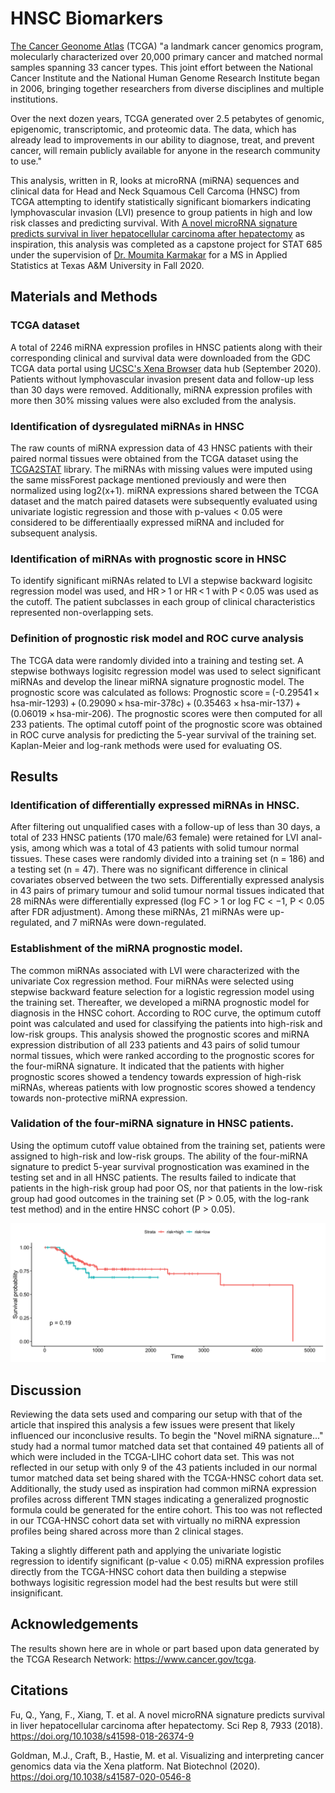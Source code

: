# HNSC Biomarkers
[The Cancer Geonome Atlas](https://cancergenome.nih.gov) (TCGA) "a landmark cancer genomics program, molecularly characterized over 20,000 primary cancer and matched normal samples spanning 33 cancer types. This joint effort between the National Cancer Institute and the National Human Genome Research Institute began in 2006, bringing together researchers from diverse disciplines and multiple institutions.

Over the next dozen years, TCGA generated over 2.5 petabytes of genomic, epigenomic, transcriptomic, and proteomic data. The data, which has already lead to improvements in our ability to diagnose, treat, and prevent cancer, will remain publicly available for anyone in the research community to use."

This analysis, written in R, looks at microRNA (miRNA) sequences and clinical data for Head and Neck Squamous Cell Carcoma (HNSC) from TCGA attempting to identify statistically significant biomarkers indicating lymphovascular invasion (LVI) presence to group patients in high and low risk classes and predicting survival. With [A novel microRNA signature predicts survival in liver hepatocellular carcinoma after hepatectomy](https://doi.org/10.1038/s41598-018-26374-9) as inspiration, this analysis was completed as a capstone project for STAT 685 under the supervision of [Dr. Moumita Karmakar](https://stat.tamu.edu/people/#all-k) for a MS in Applied Statistics at Texas A&M University in Fall 2020. 

## Materials and Methods
### TCGA dataset
A total of 2246 miRNA expression profiles in HNSC patients along with their corresponding clinical and survival data were downloaded from the GDC TCGA data portal using [UCSC's Xena Browser](https://xenabrowser.net/datapages/?cohort=GDC%20TCGA%20Head%20and%20Neck%20Cancer%20(HNSC)&removeHub=https%3A%2F%2Fxena.treehouse.gi.ucsc.edu%3A443) data hub (September 2020). Patients without lymphovascular invasion present data and follow-up less than 30 days were removed. Additionally, miRNA expression profiles with more then 30% missing values were also excluded from the analysis.

### Identification of dysregulated miRNAs in HNSC
The raw counts of miRNA expression data of 43 HNSC patients with their paired normal tissues were obtained from the TCGA dataset using the [TCGA2STAT](http://www.liuzlab.org/TCGA2STAT/) library. The miRNAs with missing values were imputed using the same missForest package mentioned previously and were then normalized using log2(x+1). miRNA expressions shared between the TCGA dataset and the match paired datasets were subsequently evaluated using univariate logistic regression and those with p-values < 0.05 were considered to be differentiaally expressed miRNA and included for subsequent analysis. 

### Identification of miRNAs with prognostic score in HNSC
To identify significant miRNAs related to LVI a stepwise backward logisitc regression model was used, and HR > 1 or HR < 1 with P < 0.05 was used as the cutoff. The patient subclasses in each group of clinical characteristics represented non-overlapping sets.

### Definition of prognostic risk model and ROC curve analysis
The TCGA data were randomly divided into a training and testing set. A  stepwise bothways logisitc regression model was used to select significant miRNAs and develop the linear miRNA signature prognostic model. The prognostic score was calculated as follows: Prognostic score = (-0.29541 × hsa-mir-1293) + (0.29090 × hsa-mir-378c) + (0.35463 × hsa-mir-137) + (0.06019 × hsa-mir-206). The prognostic scores were then computed for all 233 patients. The optimal cutoff point of the prognostic score was obtained in ROC curve analysis for predicting the 5-year survival of the training set. Kaplan-Meier and log-rank methods were used for evaluating OS.

## Results
### Identification of differentially expressed miRNAs in HNSC. 
After filtering out unqualified cases with a follow-up of less than 30 days, a total of 233 HNSC patients (170 male/63 female) were retained for LVI anal- ysis, among which was a total of 43 patients with solid tumour normal tissues. These cases were randomly divided into a training set (n = 186) and a testing set (n = 47). There was no significant difference in clinical covariates observed between the two sets. Differentially expressed analysis in 43 pairs of primary tumour and solid tumour normal tissues indicated that 28 miRNAs were differentially expressed (log FC > 1 or log FC < −1, P < 0.05 after FDR adjustment). Among these miRNAs, 21 miRNAs were up-regulated, and 7 miRNAs were down-regulated.

### Establishment of the miRNA prognostic model. 
The common miRNAs associated with LVI were characterized with the univariate Cox regression method. Four miRNAs were selected using stepwise backward feature selection for a logistic regression model using the training set. Thereafter, we developed a miRNA prognostic model for diagnosis in the HNSC cohort. According to ROC curve, the optimum cutoff point was calculated and used for classifying the patients into high-risk and low-risk groups. This analysis showed the prognostic scores and miRNA expression distribution of all 233 patients and 43 pairs of solid tumour normal tissues, which were ranked according to the prognostic scores for the four-miRNA signature. It indicated that the patients with higher prognostic scores showed a tendency towards expression of high-risk miRNAs, whereas patients with low prognostic scores showed a tendency towards non-protective miRNA expression.

### Validation of the four-miRNA signature in HNSC patients. 
Using the optimum cutoff value obtained from the training set, patients were assigned to high-risk and low-risk groups. The ability of the four-miRNA signature to predict 5-year survival prognostication was examined in the testing set and in all HNSC patients. The results failed to indicate that patients in the high-risk group had poor OS, nor that patients in the low-risk group had good outcomes in the training set (P > 0.05, with the log-rank test method) and in the entire HNSC cohort (P > 0.05).

<img src="/images/Kaplan_Meier_Risk.png" />

## Discussion
Reviewing the data sets used and comparing our setup with that of the article that inspired this analysis a few issues were present that likely influenced our inconclusive results. To begin the "Novel miRNA signature..." study had a normal tumor matched data set that contained 49 patients all of which were included in the TCGA-LIHC cohort data set. This was not reflected in our setup with only 9 of the 43 patients included in our normal tumor matched data set being shared with the TCGA-HNSC cohort data set. Additionally, the study used as inspiration had common miRNA expression profiles across different TMN stages indicating a generalized prognostic formula could be generated for the entire cohort. This too was not reflected in our TCGA-HNSC cohort data set with virtually no miRNA expression profiles being shared across more than 2 clinical stages. 

Taking a slightly different path and applying the univariate logistic regression to identify significant (p-value < 0.05) miRNA expression profiles directly from the TCGA-HNSC cohort data then building a stepwise bothways logisitic regression model had the best results but were still insignificant. 

## Acknowledgements
The results shown here are in whole or part based upon data generated by the TCGA Research Network: https://www.cancer.gov/tcga.

## Citations
Fu, Q., Yang, F., Xiang, T. et al. A novel microRNA signature predicts survival in liver hepatocellular carcinoma after hepatectomy. Sci Rep 8, 7933 (2018). https://doi.org/10.1038/s41598-018-26374-9

Goldman, M.J., Craft, B., Hastie, M. et al. Visualizing and interpreting cancer genomics data via the Xena platform. Nat Biotechnol (2020). https://doi.org/10.1038/s41587-020-0546-8
